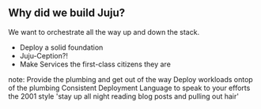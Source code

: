 ##  Why did we build Juju?

We want to orchestrate all the way up and down the stack.

- Deploy a solid foundation <!-- .element: class="fragment" data-fragment-index="1" -->
- Juju-Ception?! <!-- .element: class="fragment" data-fragment-index="2" -->
- Make Services the first-class citizens they are <!-- .element: class="fragment" data-fragment-index="3" -->

note:
    Provide the plumbing and get out of the way
    Deploy workloads ontop of the plumbing
    Consistent Deployment Language to speak to your efforts
    the 2001 style 'stay up all night reading blog posts and pulling out hair' 
